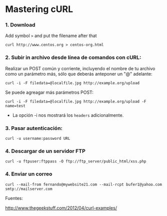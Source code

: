 # Mastering cURL

### 1. Download

Add symbol `>` and put the filename after that

    curl http://www.centos.org > centos-org.html

### 2. Subir in archivo desde línea de comandos con cURL:

Realizar un POST común y corriente, incluyendo el nombre de tu archivo como un parámetro más, sólo que deberás anteponer un "@" adelante:

    curl -i -F filedata=@localfile.jpg http://example.org/upload

Se puede agreagar más parámetros POST:

    curl -i -F filedata=@localfile.jpg http://example.org/upload -F name=test

* La opción -i nos mostrará los `headers` adicionalmente.

### 3. Pasar autenticación:

    curl -u username:password URL

### 4. Descargar de un servidor FTP

    curl -u ftpuser:ftppass -O ftp://ftp_server/public_html/xss.php

### 4. Enviar un correo

    curl --mail-from fernando@mywebsite21.com --mail-rcpt bufer1@yahoo.com smtp://mailserver.com

Fuentes:

http://www.thegeekstuff.com/2012/04/curl-examples/
